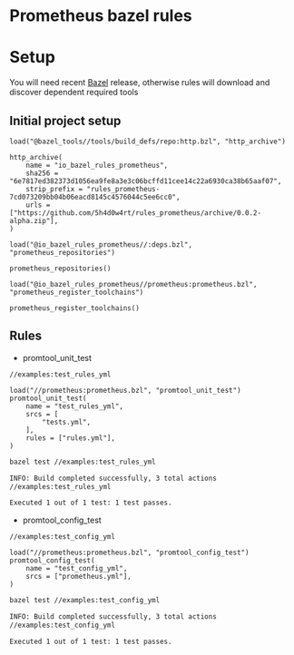 # Prometheus bazel rules

# Setup
You will need recent [Bazel](https://bazel.build) release, otherwise rules will download and discover dependent required tools


## Initial project setup
```
load("@bazel_tools//tools/build_defs/repo:http.bzl", "http_archive")

http_archive(
    name = "io_bazel_rules_prometheus",
    sha256 = "6e7817ed382373d1056ea9fe8a3e3c06bcffd11cee14c22a6930ca38b65aaf07",
    strip_prefix = "rules_prometheus-7cd073209bb04b06eacd8145c4576044c5ee6cc0",
    urls = ["https://github.com/5h4d0w4rt/rules_prometheus/archive/0.0.2-alpha.zip"],
)

load("@io_bazel_rules_prometheus//:deps.bzl", "prometheus_repositories")

prometheus_repositories()

load("@io_bazel_rules_prometheus//prometheus:prometheus.bzl", "prometheus_register_toolchains")

prometheus_register_toolchains()
```


## Rules

- promtool_unit_test
```
//examples:test_rules_yml

load("//prometheus:prometheus.bzl", "promtool_unit_test")
promtool_unit_test(
    name = "test_rules_yml",
    srcs = [
        "tests.yml",
    ],
    rules = ["rules.yml"],
)
```

```bash
bazel test //examples:test_rules_yml

INFO: Build completed successfully, 3 total actions
//examples:test_rules_yml                                                PASSED in 0.1s

Executed 1 out of 1 test: 1 test passes.
```

- promtool_config_test
```
//examples:test_config_yml

load("//prometheus:prometheus.bzl", "promtool_config_test")
promtool_config_test(
    name = "test_config_yml",
    srcs = ["prometheus.yml"],
)
```

```bash
bazel test //examples:test_config_yml

INFO: Build completed successfully, 3 total actions
//examples:test_config_yml                                               PASSED in 0.1s

Executed 1 out of 1 test: 1 test passes.
```
